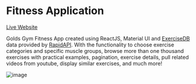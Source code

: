 Fitness Application
=========  

[Live Website](https://shashwat-ggym.netlify.app/)

Golds Gym Fitness App created using ReactJS, Material UI and [ExerciseDB](https://rapidapi.com/justin-WFnsXH_t6/api/exercisedb/) data provided by [RapidAPI](https://rapidapi.com/hub). With the functionality to choose exercise categories and specific muscle groups, browse more than one thousand exercises with practical examples, pagination, exercise details, pull related videos from youtube, display similar exercises, and much more!  

![image](https://user-images.githubusercontent.com/91112838/211190103-c927b747-9629-4a1b-9ef8-d01dcffcb273.png)
